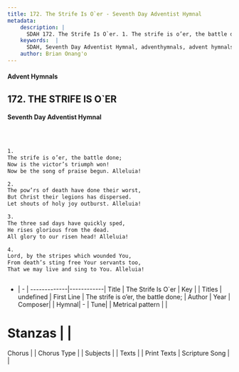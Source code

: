 ```yaml
---
title: 172. The Strife Is O`er - Seventh Day Adventist Hymnal
metadata:
    description: |
      SDAH 172. The Strife Is O`er. 1. The strife is o’er, the battle done; Now is the victor’s triumph won! Now be the song of praise begun. Alleluia!
    keywords:  |
      SDAH, Seventh Day Adventist Hymnal, adventhymnals, advent hymnals, The Strife Is O`er, The strife is o’er, the battle done; 
    author: Brian Onang'o
---
```


#### Advent Hymnals
## 172. THE STRIFE IS O`ER
#### Seventh Day Adventist Hymnal

```txt



1.
The strife is o’er, the battle done;
Now is the victor’s triumph won!
Now be the song of praise begun. Alleluia!

2.
The pow’rs of death have done their worst,
But Christ their legions has dispersed.
Let shouts of holy joy outburst. Alleluia!

3.
The three sad days have quickly sped,
He rises glorious from the dead.
All glory to our risen head! Alleluia!

4.
Lord, by the stripes which wounded You,
From death’s sting free Your servants too,
That we may live and sing to You. Alleluia!



```

- |   -  |
-------------|------------|
Title | The Strife Is O`er |
Key |  |
Titles | undefined |
First Line | The strife is o’er, the battle done; |
Author | 
Year | 
Composer|  |
Hymnal|  - |
Tune|  |
Metrical pattern | |
# Stanzas |  |
Chorus |  |
Chorus Type |  |
Subjects |  |
Texts |  |
Print Texts | 
Scripture Song |  |
  
